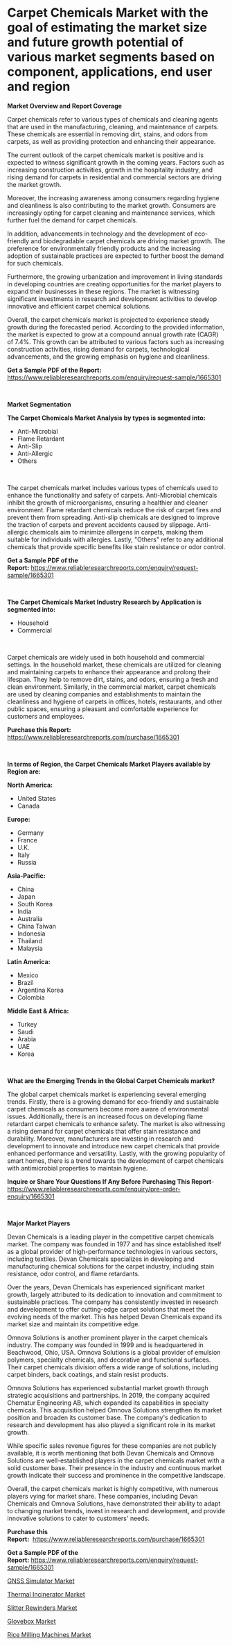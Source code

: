 <p><h1>Carpet Chemicals Market with the goal of estimating the market size and future growth potential of various market segments based on component, applications, end user and region</h1></p><p><strong>Market Overview and Report Coverage</strong></p>
<p><p>Carpet chemicals refer to various types of chemicals and cleaning agents that are used in the manufacturing, cleaning, and maintenance of carpets. These chemicals are essential in removing dirt, stains, and odors from carpets, as well as providing protection and enhancing their appearance.</p><p>The current outlook of the carpet chemicals market is positive and is expected to witness significant growth in the coming years. Factors such as increasing construction activities, growth in the hospitality industry, and rising demand for carpets in residential and commercial sectors are driving the market growth.</p><p>Moreover, the increasing awareness among consumers regarding hygiene and cleanliness is also contributing to the market growth. Consumers are increasingly opting for carpet cleaning and maintenance services, which further fuel the demand for carpet chemicals.</p><p>In addition, advancements in technology and the development of eco-friendly and biodegradable carpet chemicals are driving market growth. The preference for environmentally friendly products and the increasing adoption of sustainable practices are expected to further boost the demand for such chemicals.</p><p>Furthermore, the growing urbanization and improvement in living standards in developing countries are creating opportunities for the market players to expand their businesses in these regions. The market is witnessing significant investments in research and development activities to develop innovative and efficient carpet chemical solutions.</p><p>Overall, the carpet chemicals market is projected to experience steady growth during the forecasted period. According to the provided information, the market is expected to grow at a compound annual growth rate (CAGR) of 7.4%. This growth can be attributed to various factors such as increasing construction activities, rising demand for carpets, technological advancements, and the growing emphasis on hygiene and cleanliness.</p></p>
<p><strong>Get a Sample PDF of the Report:</strong> <a href="https://www.reliableresearchreports.com/enquiry/request-sample/1665301">https://www.reliableresearchreports.com/enquiry/request-sample/1665301</a></p>
<p>&nbsp;</p>
<p><strong>Market Segmentation</strong></p>
<p><strong>The Carpet Chemicals Market Analysis by types is segmented into:</strong></p>
<p><ul><li>Anti-Microbial</li><li>Flame Retardant</li><li>Anti-Slip</li><li>Anti-Allergic</li><li>Others</li></ul></p>
<p>&nbsp;</p>
<p><p>The carpet chemicals market includes various types of chemicals used to enhance the functionality and safety of carpets. Anti-Microbial chemicals inhibit the growth of microorganisms, ensuring a healthier and cleaner environment. Flame retardant chemicals reduce the risk of carpet fires and prevent them from spreading. Anti-slip chemicals are designed to improve the traction of carpets and prevent accidents caused by slippage. Anti-allergic chemicals aim to minimize allergens in carpets, making them suitable for individuals with allergies. Lastly, "Others" refer to any additional chemicals that provide specific benefits like stain resistance or odor control.</p></p>
<p><strong>Get a Sample PDF of the Report:</strong>&nbsp;<a href="https://www.reliableresearchreports.com/enquiry/request-sample/1665301">https://www.reliableresearchreports.com/enquiry/request-sample/1665301</a></p>
<p>&nbsp;</p>
<p><strong>The Carpet Chemicals Market Industry Research by Application is segmented into:</strong></p>
<p><ul><li>Household</li><li>Commercial</li></ul></p>
<p>&nbsp;</p>
<p><p>Carpet chemicals are widely used in both household and commercial settings. In the household market, these chemicals are utilized for cleaning and maintaining carpets to enhance their appearance and prolong their lifespan. They help to remove dirt, stains, and odors, ensuring a fresh and clean environment. Similarly, in the commercial market, carpet chemicals are used by cleaning companies and establishments to maintain the cleanliness and hygiene of carpets in offices, hotels, restaurants, and other public spaces, ensuring a pleasant and comfortable experience for customers and employees.</p></p>
<p><strong>Purchase this Report:</strong>&nbsp; <a href="https://www.reliableresearchreports.com/purchase/1665301">https://www.reliableresearchreports.com/purchase/1665301</a></p>
<p>&nbsp;</p>
<p><strong>In terms of Region, the Carpet Chemicals Market Players available by Region are:</strong></p>
<p>
    <p> <strong> North America: </strong>
        <ul>
            <li>United States</li>
            <li>Canada</li>
        </ul>
        </p> 
    <p> <strong> Europe: </strong>
        <ul>
            <li>Germany</li>
            <li>France</li>
            <li>U.K.</li>
            <li>Italy</li>
            <li>Russia</li>
        </ul>
        </p> 
    <p> <strong> Asia-Pacific: </strong>
        <ul>
            <li>China</li>
            <li>Japan</li>
            <li>South Korea</li>
            <li>India</li>
            <li>Australia</li>
            <li>China Taiwan</li>
            <li>Indonesia</li>
            <li>Thailand</li>
            <li>Malaysia</li>
        </ul>
        </p> 
    <p> <strong> Latin America: </strong>
        <ul>
            <li>Mexico</li>
            <li>Brazil</li>
            <li>Argentina Korea</li>
            <li>Colombia</li>
        </ul>
        </p> 
    <p> <strong> Middle East & Africa: </strong>
        <ul>
            <li>Turkey</li>
            <li>Saudi</li>
            <li>Arabia</li>
            <li>UAE</li>
            <li>Korea</li>
        </ul>
    </p>
    </p>
<p>&nbsp;</p>
<p><strong>What are the Emerging Trends in the Global Carpet Chemicals market?</strong></p>
<p><p>The global carpet chemicals market is experiencing several emerging trends. Firstly, there is a growing demand for eco-friendly and sustainable carpet chemicals as consumers become more aware of environmental issues. Additionally, there is an increased focus on developing flame retardant carpet chemicals to enhance safety. The market is also witnessing a rising demand for carpet chemicals that offer stain resistance and durability. Moreover, manufacturers are investing in research and development to innovate and introduce new carpet chemicals that provide enhanced performance and versatility. Lastly, with the growing popularity of smart homes, there is a trend towards the development of carpet chemicals with antimicrobial properties to maintain hygiene.</p></p>
<p><strong>Inquire or Share Your Questions If Any Before Purchasing This Report</strong>- <a href="https://www.reliableresearchreports.com/enquiry/pre-order-enquiry/1665301">https://www.reliableresearchreports.com/enquiry/pre-order-enquiry/1665301</a></p>
<p>&nbsp;</p>
<p><strong>Major Market Players</strong></p>
<p><p>Devan Chemicals is a leading player in the competitive carpet chemicals market. The company was founded in 1977 and has since established itself as a global provider of high-performance technologies in various sectors, including textiles. Devan Chemicals specializes in developing and manufacturing chemical solutions for the carpet industry, including stain resistance, odor control, and flame retardants.</p><p>Over the years, Devan Chemicals has experienced significant market growth, largely attributed to its dedication to innovation and commitment to sustainable practices. The company has consistently invested in research and development to offer cutting-edge carpet solutions that meet the evolving needs of the market. This has helped Devan Chemicals expand its market size and maintain its competitive edge.</p><p>Omnova Solutions is another prominent player in the carpet chemicals industry. The company was founded in 1999 and is headquartered in Beachwood, Ohio, USA. Omnova Solutions is a global provider of emulsion polymers, specialty chemicals, and decorative and functional surfaces. Their carpet chemicals division offers a wide range of solutions, including carpet binders, back coatings, and stain resist products.</p><p>Omnova Solutions has experienced substantial market growth through strategic acquisitions and partnerships. In 2019, the company acquired Chematur Engineering AB, which expanded its capabilities in specialty chemicals. This acquisition helped Omnova Solutions strengthen its market position and broaden its customer base. The company's dedication to research and development has also played a significant role in its market growth.</p><p>While specific sales revenue figures for these companies are not publicly available, it is worth mentioning that both Devan Chemicals and Omnova Solutions are well-established players in the carpet chemicals market with a solid customer base. Their presence in the industry and continuous market growth indicate their success and prominence in the competitive landscape.</p><p>Overall, the carpet chemicals market is highly competitive, with numerous players vying for market share. These companies, including Devan Chemicals and Omnova Solutions, have demonstrated their ability to adapt to changing market trends, invest in research and development, and provide innovative solutions to cater to customers' needs.</p></p>
<p><strong>Purchase this Report:</strong>&nbsp;&nbsp;<a href="https://www.reliableresearchreports.com/purchase/1665301">https://www.reliableresearchreports.com/purchase/1665301</a></p>
<p></p>
<p><strong>Get a Sample PDF of the Report:</strong>&nbsp;<a href="https://www.reliableresearchreports.com/enquiry/request-sample/1665301">https://www.reliableresearchreports.com/enquiry/request-sample/1665301</a></p>
<p><p><a href="https://medium.com/@laurenglover76/gnss-simulator-market-furnishes-information-on-market-share-market-trends-and-market-growth-0880b8489b71">GNSS Simulator Market</a></p><p><a href="https://medium.com/@bonniehoppe2023/thermal-incinerator-market-share-evolution-and-market-growth-trends-2023-2030-296595a2c2e2">Thermal Incinerator Market</a></p><p><a href="https://medium.com/@carolclarkson766/slitter-rewinders-market-trends-forecast-and-competitive-analysis-to-2030-aabf722fe9ad">Slitter Rewinders Market</a></p><p><a href="https://medium.com/@bernadetteball666/glovebox-market-size-cagr-trends-2024-2030-bcace2baebd8">Glovebox Market</a></p><p><a href="https://medium.com/@jenniferwhite656/analyzing-rice-milling-machines-market-global-industry-perspective-and-forecast-2023-to-2030-81c0ab8b2e9b">Rice Milling Machines Market</a></p></p>